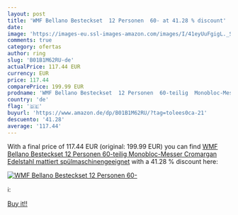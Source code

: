 ```yaml
---
layout: post
title: 'WMF Bellano Besteckset  12 Personen  60- at 41.28 % discount'
date: 
image: 'https://images-eu.ssl-images-amazon.com/images/I/41eyUuFgigL._SL200_.jpg'
comments: true
category: ofertas
author: ring
slug: 'B01B1M62RU-de'
actualPrice: 117.44 EUR
currency: EUR
price: 117.44
comparePrice: 199.99 EUR
prodname: 'WMF Bellano Besteckset  12 Personen  60-teilig  Monobloc-Messer  Cromargan Edelstahl mattiert  spülmaschinengeeignet'
country: 'de'
flag: '🇩🇪'
buyurl: 'https://www.amazon.de/dp/B01B1M62RU/?tag=tolees0ca-21'
descuento: '41.28'
average: '117.44'
---
```


With a final price of 117.44 EUR (original: 199.99 EUR) you can find [WMF Bellano Besteckset  12 Personen  60-teilig  Monobloc-Messer  Cromargan Edelstahl mattiert  spülmaschinengeeignet](https://www.amazon.de/dp/B01B1M62RU/?tag=tolees0ca-21) with a  41.28 % discount here:

[![WMF Bellano Besteckset  12 Personen  60-](https://images-eu.ssl-images-amazon.com/images/I/41eyUuFgigL._SL200_.jpg)](https://www.amazon.de/dp/B01B1M62RU/?tag=tolees0ca-21)

ℹ️:


[Buy it!!](https://www.amazon.de/dp/B01B1M62RU/?tag=tolees0ca-21)
